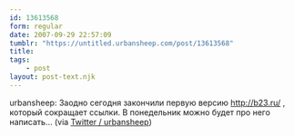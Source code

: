 ```yaml
---
id: 13613568
form: regular
date: 2007-09-29 22:57:09
tumblr: "https://untitled.urbansheep.com/post/13613568"
title:
tags:
    - post
layout: post-text.njk
---
```


<p>urbansheep: Заодно сегодня закончили первую версию <a href="http://b23.ru/">http://b23.ru/</a> , который сокращает ссылки. В понедельник можно будет про него написать&hellip; (via <a href="http://twitter.com/urbansheep/statuses/301642122">Twitter / urbansheep</a>)</p>

